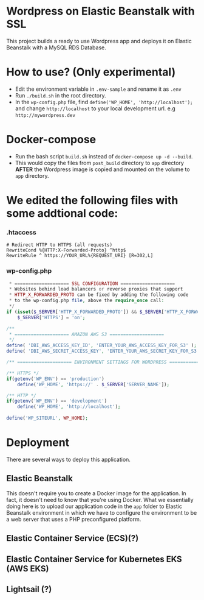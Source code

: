 # Wordpress on Elastic Beanstalk with SSL
This project builds a ready to use Wordpress app and deploys it on Elastic Beanstalk with a MySQL RDS Database.

# How to use? (Only experimental)
- Edit the environment variable in `.env-sample` and rename it as `.env`
- Run `./build.sh` in the root directory.
- In the `wp-config.php` file, find `define('WP_HOME', 'http://localhost');` and change `http://localhost` to your local development url. e.g `http://mywordpress.dev`

# Docker-compose
- Run the bash script `build.sh` instead of `docker-compose up -d --build`.
- This would copy the files from `post_build` directory to `app` directory **AFTER** the Wordpress image is copied and mounted on the volume to `app` directory.

# We edited the following files with some addtional code:
### .htaccess

```apacheconf
# Redirect HTTP to HTTPS (all requests)
RewriteCond %{HTTP:X-Forwarded-Proto} ^http$
RewriteRule ^ https://YOUR_URL%{REQUEST_URI} [R=302,L]
```

### wp-config.php
```php
 * ==================== SSL CONFIGURATION ====================
 * Websites behind load balancers or reverse proxies that support
 * HTTP_X_FORWARDED_PROTO can be fixed by adding the following code 
 * to the wp-config.php file, above the require_once call:
 */
if (isset($_SERVER['HTTP_X_FORWARDED_PROTO']) && $_SERVER['HTTP_X_FORWARDED_PROTO'] == 'https')
	$_SERVER['HTTPS'] = 'on';

/**
 * ==================== AMAZON AWS S3 ====================
 */
define( 'DBI_AWS_ACCESS_KEY_ID', 'ENTER_YOUR_AWS_ACCESS_KEY_FOR_S3' );
define( 'DBI_AWS_SECRET_ACCESS_KEY', 'ENTER_YOUR_AWS_SECRET_KEY_FOR_S3' );

/** ==================== ENVIRONMENT SETTINGS FOR WORDPRESS ==================== */

/** HTTPS */
if(getenv('WP_ENV') == 'production')
	define('WP_HOME', 'https://' . $_SERVER['SERVER_NAME']);

/** HTTP */
if(getenv('WP_ENV') == 'development')
	define('WP_HOME', 'http://localhost');
	
define('WP_SITEURL', WP_HOME);
```

# Deployment
There are several ways to deploy this application.

## Elastic Beanstalk
This doesn't require you to create a Docker image for the application. In fact, it doesn't need to know that you're using Docker. What we essentially doing here is to upload our application code in the `app` folder to Elastic Beanstalk environment in which we have to configure the environment to be a web server that uses a PHP preconfigured platform.  

## Elastic Container Service (ECS)(?)

## Elastic Container Service for Kubernetes EKS (AWS EKS)

## Lightsail (?)
